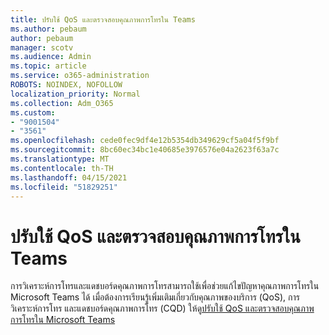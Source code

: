```yaml
---
title: ปรับใช้ QoS และตรวจสอบคุณภาพการโทรใน Teams
ms.author: pebaum
author: pebaum
manager: scotv
ms.audience: Admin
ms.topic: article
ms.service: o365-administration
ROBOTS: NOINDEX, NOFOLLOW
localization_priority: Normal
ms.collection: Adm_O365
ms.custom:
- "9001504"
- "3561"
ms.openlocfilehash: cede0fec9df4e12b5354db349629cf5a04f5f9bf
ms.sourcegitcommit: 8bc60ec34bc1e40685e3976576e04a2623f63a7c
ms.translationtype: MT
ms.contentlocale: th-TH
ms.lasthandoff: 04/15/2021
ms.locfileid: "51829251"
---
```

# <a name="implement-qos-and-monitor-call-quality-in-teams"></a>ปรับใช้ QoS และตรวจสอบคุณภาพการโทรใน Teams

การวิเคราะห์การโทรและแดชบอร์ดคุณภาพการโทรสามารถใช้เพื่อช่วยแก้ไขปัญหาคุณภาพการโทรใน Microsoft Teams ได้ เมื่อต้องการเรียนรู้เพิ่มเติมเกี่ยวกับคุณภาพของบริการ (QoS), การวิเคราะห์การโทร และแดชบอร์ดคุณภาพการโทร (CQD) ให้ดู[ปรับใช้ QoS และตรวจสอบคุณภาพการโทรใน Microsoft Teams](https://docs.microsoft.com/microsoftteams/monitor-call-quality-qos) 
